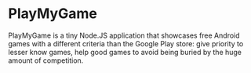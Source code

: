 # PlayMyGame

PlayMyGame is a tiny Node.JS application that showcases free Android games with a different criteria than the Google Play store: give priority to lesser know games, help good games to avoid being buried by the huge amount of competition.
